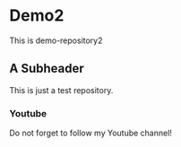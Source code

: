 # Demo2

This is demo-repository2

## A Subheader

This is just a test repository. 

### Youtube

Do not forget to follow my Youtube channel!
